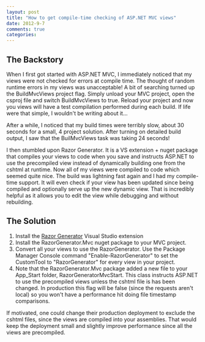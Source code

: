 ```yaml
---
layout: post
title: "How to get compile-time checking of ASP.NET MVC views"
date: 2012-9-7
comments: true
categories: 
---
```

<h2>The Backstory</h2>
<p>
    When I first got started with ASP.NET MVC, I immediately noticed that my views were not checked for errors at compile time.
    The thought of random runtime errors in my views was unacceptable! A bit of searching turned up the BuildMvcViews project
    flag. Simply unload your MVC project, open the csproj file and switch BuildMvcViews to true. Reload your project and
    now you views will have a test compilation performed during each build. If life were that simple, I wouldn't be writing about it...
</p>
<p>
    After a while, I noticed that my build times were terribly slow, about 30 seconds for a small, 4 project solution.
    After turning on detailed build output, I saw that the BuilMvcViews task was taking 24 seconds!
</p>
<p>
    I then stumbled upon Razor Generator. It is a VS extension + nuget package that compiles your views to code when you save and
    instructs ASP.NET to use the precompiled view instead of dynamically building one from the cshtml at runtime. Now all of my views
    were compiled to code which seemed quite nice. The build was lightning fast again and I had my compile-time support. It will even
    check if your view has been updated since being compiled and optionally serve up the new dynamic view. That is incredibly helpful as
    it allows you to edit the view while debugging and without rebuilding.
</p>

<h2>The Solution</h2>
<ol>
    <li>Install the <a href="http://razorgenerator.codeplex.com/">Razor Generator</a> Visual Studio extension</li>
    <li>Install the RazorGenerator.Mvc nuget package to your MVC project.</li>
    <li>Convert all your views to use the RazorGenerator. Use the Package Manager Console command
        "Enable-RazorGenerator" to set the CustomTool to "RazorGenerator" for every view in your project.</li>
    <li>Note that the RazorGenerator.Mvc package added a new file to your App_Start folder, RazorGeneratorMvcStart. This class
        instructs ASP.NET to use the precompiled views unless the cshtml file is has been changed. In production this flag will be
        false (since the requests aren't local) so you won't have a performance hit doing file timestamp comparisons.
    </li>
</ol>

<p>
    If motivated, one could change their production deployment to exclude the cshtml files, since the views are compiled into your assemblies. That would keep the deployment small and slightly improve performance since all the views are precompiled.
</p>
